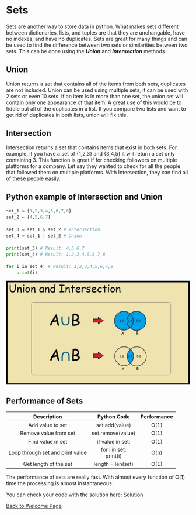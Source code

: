 # Sets
Sets are another way to store data in python. What makes sets different between dictionaries, lists, and tuples are that they are unchangable, have no indexes, and have no duplicates. Sets are great for many things and can be used to find the difference between two sets or similarities between two sets. This can be done using the ***Union*** and ***Intersection*** methods. 

## Union
Union returns a set that contains all of the items from both sets, duplicates are not included. Union can be used using multiple sets, it can be used with 2 sets or even 10 sets. If an item is in more than one set, the union set will contain only one appearance of that item. A great use of this would be to fiddle out all of the duplicates in a list. If you compare two lists and want to get rid of duplicates in both lists, union will fix this.


## Intersection
Intersection returns a set that contains items that exist in both sets. For example, if you have a set of {1,2,3} and {3,4,5} it will return a set only containing 3. This function is great if for checking followers on multiple platforms for a company. Let say they wanted to check for all the people that followed them on multiple platforms. With Intersection, they can find all of these people easily.

## Python example of Intersection and Union
``` python
set_1 = {1,2,3,4,5,6,7,8}
set_2 = {4,5,6,7}

set_3 = set_1 & set_2 # Intersection 
set_4 = set_1 | set_2 # Union 

print(set_3) # Result: 4,5,6,7
print(set_4) # Result: 1,2,3,4,5,6,7,8

for i in set_4: # Result: 1,2,3,4,5,6,7,8
    print(i)
```
![Different kinds of Sets](Images/PythonSetOperations.jpg)

## Performance of Sets
|       Description         |      Python Code      |     Performance     | 
|      :-----------:        |     :------------:    |     :-----------:   |
|   Add value to set        |    set.add(value)     |         O(1)        |
|   Remove value from set   |    set.remove(value)  |         O(1)        |
|   Find value in set       |    if value in set:   |         O(1)        |
|   Loop through set and print value|    for i in set: <br> print(i)| O(n)|
|   Get length of the set   |    length = len(set)  |         O(1)        |

The performance of sets are really fast. With almost every function of O(1) time 
the processing is almost instantaneous.


You can check your code with the solution here: [Solution](SourceCodes/Set_solution.py)

[Back to Welcome Page](Welcome.md)